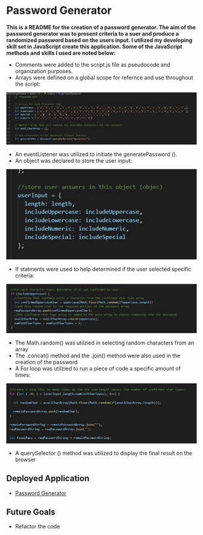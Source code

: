 # Password Generator

**This is a README for the creation of a password generator.  The aim of the password generator was to present criteria to a suer and produce a randomized password based on the users input.  I utilized my developing skill set in JavaScript create this application.  Some of the JavaScript methods and skills I used are noted below:**

* Comments were added to the script.js file as pseudocode and organization purposes.
* Arrays were defined on a global scope for refernce and use throughout the script:

![image info](./assets/images/variables.JPG)

* An eventListener was utilized to initiate the generatePassword ().
* An object was declared to store the user input:

![image info](./assets/images/object.JPG)

* If statments were used to help determined if the user selected specific criteria:

![image info](./assets/images/ifstatement.JPG)

* The Math.random() was utilzied in selecting random characters from an array
* The .concat() method and the .join() method were also used in the creation of the password
* A For loop was utilzied to run a piece of code a specific amount of times:

![image info](./assets/images/forloop.JPG)

* A querySelector () method was utilized to display the final result on the browser


## Deployed Application

* [Password Generator](https://github.com/erin-michon/password-generator/settings/pages)


## Future Goals
* Refactor the code